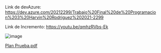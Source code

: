 Link de devAzure: https://dev.azure.com/20212299/Trabajo%20Final%20de%20Programacion%203%20Harvin%20Rodriguez%202021-2299

Link de Incremento: https://youtu.be/qmhzRVbs-Ek


![image](https://github.com/user-attachments/assets/42b56f3d-637f-4314-bc3d-4bfcae47bee7)

[Plan Prueba.pdf](https://github.com/user-attachments/files/16592335/Plan.Prueba.pdf)
